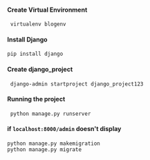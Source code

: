 #### Create Virtual Environment
``` virtualenv blogenv```

#### Install Django
``` pip install django ```

#### Create django_project
``` django-admin startproject django_project123```

####  Running the project
``` python manage.py runserver```

####  if ```localhost:8000/admin``` doesn't display

``` 
python manage.py makemigration
python manage.py migrate

```




